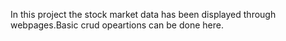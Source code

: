In this project the stock market data has been displayed through webpages.Basic crud opeartions can be done here.
